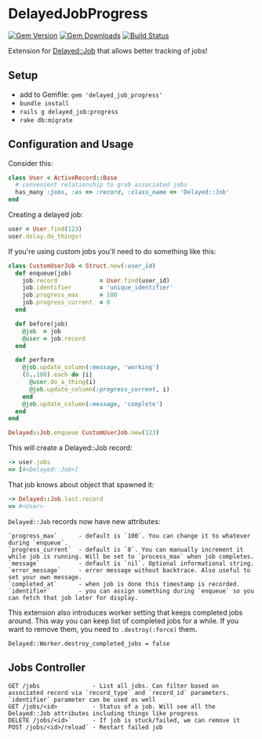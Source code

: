 # DelayedJobProgress
[![Gem Version](https://img.shields.io/gem/v/delayed_job_progress.svg?style=flat)](http://rubygems.org/gems/delayed_job_progress) [![Gem Downloads](https://img.shields.io/gem/dt/delayed_job_progress.svg?style=flat)](http://rubygems.org/gems/delayed_job_progress) [![Build Status](https://img.shields.io/travis/GBH/delayed_job_progress.svg?style=flat)](https://travis-ci.org/GBH/delayed_job_progress)

Extension for [Delayed::Job](https://github.com/collectiveidea/delayed_job) that allows better tracking of jobs!

## Setup

* add to Gemfile: `gem 'delayed_job_progress'`
* `bundle install`
* `rails g delayed_job:progress`
* `rake db:migrate`

## Configuration and Usage

Consider this:

```ruby
class User < ActiveRecord::Base
  # convenient relationship to grab associated jobs
  has_many :jobs, :as => :record, :class_name => 'Delayed::Job'
end
```

Creating a delayed job:
```ruby
user = User.find(123)
user.delay.do_things!
```

If you're using custom jobs you'll need to do something like this:
```ruby
class CustomUserJob < Struct.new(:user_id)
  def enqueue(job)
    job.record            = User.find(user_id)
    job.identifier        = 'unique_identifier'
    job.progress_max      = 100
    job.progress_current  = 0
  end

  def before(job)
    @job  = job
    @user = job.record
  end

  def perform
    @job.update_column(:message, 'working')
    (0..100).each do |i|
      @user.do_a_thing(i)
      @job.update_column(:progress_current, i)
    end
    @job.update_column(:message, 'complete')
  end
end

Delayed::Job.enqueue CustomUserJob.new(123)
```

This will create a Delayed::Job record:
```ruby
-> user.jobs
=> [#<Delayed::Job>]
```

That job knows about object that spawned it:
```ruby
-> Delayed::Job.last.record
=> #<User>
```

`Delayed::Job` records now have new attributes:
```
`progress_max`      - default is `100`. You can change it to whatever during `enqueue`.
`progress_current`  - default is `0`. You can manually increment it while job is running. Will be set to `process_max` when job completes.
`message`           - default is `nil`. Optional informational string.
`error_message`     - error message without backtrace. Also useful to set your own message.
`completed_at`      - when job is done this timestamp is recorded.
`identifier`        - you can assign something during `enqueue` so you can fetch that job later for display.
```

This extension also introduces worker setting that keeps completed jobs around. This way you can keep list of completed jobs for a while. If you want to remove them, you need to `.destroy(:force)` them.
```
Delayed::Worker.destroy_completed_jobs = false
```

## Jobs Controller

```
GET /jobs               - List all jobs. Can filter based on associated record via `record_type` and `record_id` parameters. `identifier` parameter can be used as well
GET /jobs/<id>          - Status of a job. Will see all the Delayed::Job attributes including things like progress
DELETE /jobs/<id>`      - If job is stuck/failed, we can remove it
POST /jobs/<id>/reload` - Restart failed job
```
